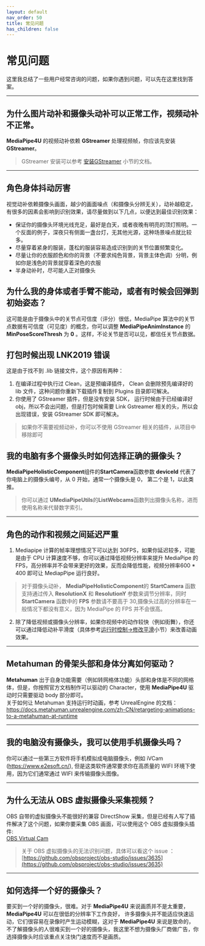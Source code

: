 ```yaml
---
layout: default
nav_order: 50
title: 常见问题
has_children: false
---
```


# 常见问题

这里我总结了一些用户经常咨询的问题，如果你遇到问题，可以先在这里找到答案。   

---    


## 为什么图片动补和摄像头动补可以正常工作，视频动补不正常。

**MediaPipe4U** 的视频动补依赖 **GStreamer** 处理视频帧，你应该先安装 **GStreamer**。
> GStreamer 安装可以参考 [安装GStreamer](../Install/gstreamer.md) 小节的文档。


---    

## 角色身体抖动厉害

视觉动补依赖摄像头画面，越少的画面噪点（和摄像头分辨无关），动补越稳定，有很多的因素会影响到识别效果，请尽量做到以下几点，以便达到最佳识别效果：

- 保证你的摄像头环境光线充足，最好是白天，或者夜晚有明亮的顶灯照明。一个反面的例子，深夜只有侧面一盏台灯，无其他光源，这种场景噪点就比较多。
- 尽量穿着紧身的服装，蓬松的服装容易造成识别到的关节位置频繁变化。
- 尽量让你的衣服颜色和你的背景（不要求纯色背景，背景主体色调）分明，例如你是浅色的背景就穿着深色的衣服
- 半身动补时，尽可能人正对摄像头

## 为什么我的身体或者手臂不能动，或者有时候会回弹到初始姿态？

这可能是由于摄像头中的关节点可信度（评分）很低，MediaPipe 算法中的关节点数据有可信度（可见度）的概念，你可以调整 **MediaPipeAnimInstance** 的 **MinPoseScoreThresh** 为 **0** 。这样，不论关节是否可以见，都信任关节点数据。

## 打包时候出现 LNK2019 错误

这是由于找不到 .lib 链接文件，这个原因有两种：
1. 在编译过程中执行过 Clean，这是预编译插件， Clean 会删除预先编译好的 lib 文件，这种问题你重新下载插件复制到 Plugins 目录即可解决。
2. 你使用了 GStreamer 插件，但是没有安装 SDK， 运行时候由于已经编译好 obj，所以不会出问题，但是打包时候需要 Link Gstreamer 相关的头，所以会出现错误，安装 GStreamer SDK 即可解决。
> 如果你不需要视频动补，你可以不使用 GStreamer 相关的插件，从项目中移除即可


## 我的电脑有多个摄像头时如何选择正确的摄像头？

**MediaPipeHolisticComponent**组件的**StartCamera**函数参数 **deviceId** 代表了你电脑上的摄像头编号，从 0 开始，通常一个摄像头是 0， 第二个是 1，以此类推。
> 你可以通过 **UMediaPipeUtils**的**ListWebcams**函数列出摄像头名称，进而使用名称来代替数字索引。

---   

## 角色的动作和视频之间延迟严重    
1. Mediapipe 计算的帧率理想情况下可以达到 30FPS，如果你延迟较多，可能是由于 CPU 计算速度不够，你可以通过降低视频分辨率来提升 MediaPipe 的 FPS，高分辨率并不会带来更好的效果，反而会降低性能，视频分辨率600 * 400 即可让 MediapPipe 运行良好。
> 对于摄像头动补， **MediaPipeHolisticComponent**的 **StartCamera** 函数支持通过传入 **ResolutionX** 和 **ResolutionY** 参数来调节分辨率，同时 **StartCamera** 函数中的 **FPS** 参数请不要高于 30,摄像头过高的分辨率在一般情况下都没有意义，因为 MediaPipe 的 FPS 并不会很高。   

2. 除了降低视频或摄像头分辨率，如果你视频中的动作较快（例如街舞），你还可以通过降低动补平滑度（具体参考[运行时控制->修改平滑](../mocap//advance/solver_bp.md)小节）来改善动画效果。

---

## Metahuman 的骨架头部和身体分离如何驱动？     

**Metahuman** 出于自身功能需要（例如转网格体功能）头部和身体是不同的网格体，但是，你按照官方文档制作可以驱动的 Character，使用 **MediaPipe4U** 驱动时只需要驱动 body 部分即可。   
关于如何让 Metahuman 支持运行时动画，参考 UnrealEngine 的文档：    
https://docs.metahuman.unrealengine.com/zh-CN/retargeting-animations-to-a-metahuman-at-runtime   

---

## 我的电脑没有摄像头，我可以使用手机摄像头吗？     

你可以通过一些第三方软件将手机模拟成电脑摄像头，例如 iVCam (https://www.e2esoft.cn/), 但是这类软件通常要求你在高质量的 WIFI 环境下使用，因为它们通常通过 WIFI 来传输摄像头图像。

---

## 为什么无法从 OBS 虚拟摄像头采集视频？   
OBS 自带的虚拟摄像头不能很好的兼容 DirectShow 采集，但是已经有人写了插件解决了这个问题，如果你要采集 OBS 画面，可以使用这个 OBS 虚拟摄像头插件:      
[OBS Virtual Cam](https://github.com/Avasam/obs-virtual-cam/releases)

> 关于 OBS 虚拟摄像头的无法识别问题，具体可以看这个 issue ：   
> [https://github.com/obsproject/obs-studio/issues/3635](https://github.com/obsproject/obs-studio/issues/3635)

---

## 如何选择一个好的摄像头？

要买到一个好的摄像头，很难。对于 **MediaPipe4U** 来说画质并不是太重要，**MediaPipe4U** 可以在很低的分辨率下工作良好， 许多摄像头并不能适应快速运动，它们很容易在录像时产生运动模糊，这对于 **MediaPipe4U** 来说是致命的，不了解摄像头的人很难买到一个好的摄像头，我这里不想为摄像头厂商做广告，你选择摄像头时应该重点关注快门速度而不是画质。
